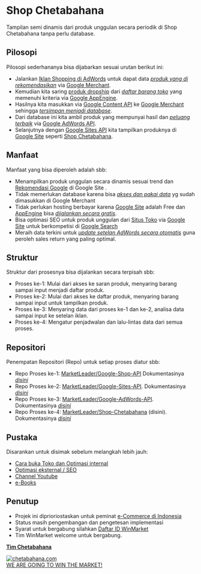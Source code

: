 # Shop Chetabahana
Tampilan semi dinamis dari produk unggulan secara periodik di Shop Chetabahana tanpa perlu database.

## Pilosopi
Pilosopi sederhananya bisa dijabarkan sesuai urutan berikut ini:
- Jalankan [Iklan Shopping di AdWords](https://chetabahana.wordpress.com/google-shopping/) untuk dapat data [_produk yang di rekomendasikan_](https://support.google.com/merchants/answer/6288242) via [Google Merchant](https://support.google.com/merchants/answer/188493).  
- Kemudian kita saring [produk dropship](https://chetabahana.com/product?p=1&c=0&l=60) dari [_daftar barang toko_](https://chetabahana.com/sitemap.xml) yang memenuhi kriteria via [Google AppEngine](https://cloud.google.com/appengine/).  
- Hasilnya kita masukkan via [Google Content API](https://developers.google.com/shopping-content/v2/quickstart) ke [Google Merchant](https://www.google.com/retail/solutions/merchant-center/) sehingga [_tersimpan menjadi database_](https://support.google.com/merchants/answer/7052112).  
- Dari database ini kita ambil produk yang mempunyai hasil dan [_peluang terbaik_](https://support.google.com/merchants/answer/7228489?hl=id) via [Google AdWords API](https://developers.google.com/adwords/api/docs/guides/start).  
- Selanjutnya dengan [Google Sites API](https://developers.google.com/google-apps/sites/docs/developers_guide) kita tampilkan produknya di [Google Site](http://sites.google.com/) seperti [Shop Chetabahana](http://shop.chetabahana.com/).

## Manfaat
Manfaat yang bisa diperoleh adalah sbb:
- Menampilkan produk unggulan secara dinamis sesuai trend dan [Rekomendasi Google](https://support.google.com/adwords/answer/3448398) di Google Site .
- Tidak memerlukan database karena bisa [_akses dan pakai data_](https://developers.google.com/shopping-content/v2/making-requests) yg sudah dimasukkan di Google Merchant
- Tidak perlukan hosting berbayar karena [Google Site](http://sites.google.com/) adalah Free dan [AppEngine](https://cloud.google.com/appengine/) bisa [_dijalankan secara gratis_](https://stackoverflow.com/questions/18101642/appengine-limit-the-number-of-instances/26654430#26654430).
- Bisa optimasi SEO untuk produk unggulan dari [Situs Toko](https://chetabahana.com/) via [Google Site](http://shop.chetabahana.com/) untuk berkompetisi di [Google Search](https://www.google.com/search?q=chetabahana)
- Meraih data terkini untuk [_update setelan AdWords secara otomatis_](https://developers.google.com/adwords/api/docs/guides/start) guna peroleh sales return yang paling optimal.

## Struktur
Struktur dari prosesnya bisa dijalankan secara terpisah sbb:
- Proses ke-1: Mulai dari akses ke saran produk, menyaring barang sampai input menjadi daftar produk.
- Proses ke-2: Mulai dari akses ke daftar produk, menyaring barang sampai input untuk tampilkan produk.
- Proses ke-3: Menyaring data dari proses ke-1 dan ke-2, analisa data sampai input ke setelan iklan.
- Proses ke-4: Mengatur penjadwalan dan lalu-lintas data dari semua proses.

## Repositori
Penempatan Repositori (Repo) untuk setiap proses diatur sbb:
- Repo Proses ke-1: [MarketLeader/Google-Shop-API](https://github.com/MarketLeader/Google-Shop-API) Dokumentasinya [_disini_](https://github.com/MarketLeader/Google-Shop-API/wiki)
- Repo Proses ke-2: [MarketLeader/Google-Sites-API](https://github.com/MarketLeader/Google-Sites-API). Dokumentasinya [_disini_](https://github.com/MarketLeader/Google-Sites-API/wiki)
- Repo Proses ke-3: [MarketLeader/Google-AdWords-API](https://github.com/MarketLeader/Google-AdWords-API]). Dokumentasinya [_disini_](https://github.com/MarketLeader/Google-AdWords-API/wiki])
- Repo Proses ke-4: [MarketLeader/Shop-Chetabahana](https://github.com/MarketLeader/Shop-Chetabahana) (disini). Dokumentasinya [_disini_](https://github.com/MarketLeader/Shop-Chetabahana/wiki)

## Pustaka
Disarankan untuk disimak sebelum melangkah lebih jauh:
- [Cara buka Toko dan Optimasi internal](https://chetabahana.blogspot.com/)
- [Optimasi eksternal / SEO](https://chetabahana.wordpress.com/)
- [Channel Youtube](https://www.youtube.com/channel/UCZlPku9beXzdROCknYLuRNg?view_as=subscriber)
- [e-Books](https://www.scribd.com/user/401259110/Chetabahana)

## Penutup
- Projek ini diprioriostaskan untuk peminat [e-Commerce di Indonesia](https://www.youtube.com/watch?v=dd__L8Jh2c4&t=25s)
- Status masih pengembangan dan pengetesan implementasi
- Syarat untuk bergabung silahkan [Daftar ID WinMarket](https://www.winmarket.id/?b=01647234)
- Tim WinMarket welcome untuk bergabung.

[**Tim Chetabahana**](https://github.com/chetabahana)  

[![chetabahana.com](https://image.winmarket.id/img/winmarket/5247/12455247/2018/01/23/899b3898239dd4d5f0fdd19654e4f794a45bcb7f_0.33070500_1516680899~w200.png)](https://chetabahana.com/)  
[WE ARE GOING TO WIN THE MARKET!](https://github.com/MarketLeader)

